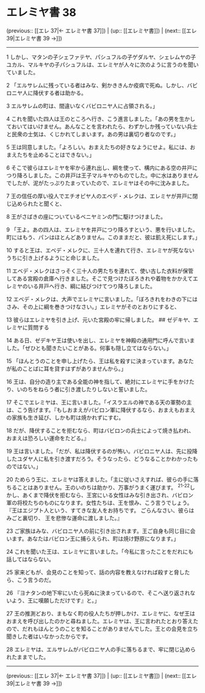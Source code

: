 # エレミヤ書 38

(previous:: [[エレ 37|← エレミヤ書 37]]) | (up:: [[エレミヤ書]]) | (next:: [[エレ 39|エレミヤ書 39 →]])

***


1 しかし、マタンの子シェファテヤ、パシュフルの子ゲダルヤ、シェレムヤの子ユカル、マルキヤの子パシュフルは、エレミヤが人々に次のように言うのを聞いていました。 

2 「エルサレムに残っている者はみな、剣かききんか疫病で死ぬ。しかし、バビロニヤ人に降伏する者は助かる。 

3 エルサレムの町は、間違いなくバビロニヤ人に占領される。」 

4 これを聞いた四人は王のところへ行き、こう進言しました。「あの男を生かしておいてはいけません。あんなことを言われたら、わずかしか残っていない兵士と民衆の士気は、くじかれてしまいます。あの男は裏切り者なのです。」 

5 王は同意しました。「よろしい。おまえたちの好きなようにせよ。私には、おまえたちを止めることはできない。」 

6 そこで彼らはエレミヤを牢から連れ出し、綱を使って、構内にある空の井戸につり降ろしました。この井戸は王子マルキヤのものでした。中に水はありませんでしたが、泥がたっぷりたまっていたので、エレミヤはその中に沈みました。 

7 王の信任の厚い役人でエチオピヤ人のエベデ・メレクは、エレミヤが井戸に閉じ込められたと聞くと、 

8 王がさばきの座についているベニヤミンの門に駆けつけました。 

9 「王よ。あの四人は、エレミヤを井戸につり降ろすという、悪を行いました。町にはもう、パンはほとんどありません。このままだと、彼は飢え死にします。」 

10 すると王は、エベデ・メレクに、三十人を連れて行き、エレミヤが死なないうちに引き上げるようにと命じました。 

11 エベデ・メレクはさっそく三十人の男たちを連れて、使い古した衣料が保管してある宮殿の倉庫へ行きました。そこで見つけたぼろきれや着物をかかえてエレミヤのいる井戸へ行き、綱に結びつけてつり降ろしました。 

12 エベデ・メレクは、大声でエレミヤに言いました。「ぼろきれをわきの下にはさみ、その上に綱を巻きつけなさい。」エレミヤがそのとおりにすると、 

13 彼らはエレミヤを引き上げ、元いた宮殿の牢に帰しました。 ## ゼデキヤ、エレミヤに質問する 

14 ある日、ゼデキヤ王は使いを出し、エレミヤを神殿の通用門に呼んで言いました。「ぜひとも聞きたいことがある。何事も隠し立てはならない。」 

15 「ほんとうのことを申し上げたら、王は私を殺すに決まっています。あなたが私のことばに耳を貸すはずがありませんから。」 

16 王は、自分の造り主である全能の神を指して、絶対にエレミヤに手をかけたり、いのちをねらう者に引き渡したりしないと誓いました。 

17 そこでエレミヤは、王に言いました。「イスラエルの神である天の軍勢の主は、こう告げます。『もしおまえがバビロン軍に降伏するなら、おまえもおまえの家族も生き延び、しかも町は焼かれずにすむ。 

18 だが、降伏することを拒むなら、町はバビロンの兵士によって焼き払われ、おまえは恐ろしい運命をたどる。』 

19 王は言いました。「だが、私は降伏するのが怖い。バビロニヤ人は、先に投降したユダヤ人に私を引き渡すだろう。そうなったら、どうなることかわかったものではない。」 

20 ためらう王に、エレミヤは答えました。「主に従いさえすれば、彼らの手に落ちることはありません。王のいのちは助かり、万事がうまく運びます。 <sup class="versenum">21-22</sup>しかし、あくまで降伏を拒むなら、王宮にいる女性はみな引き出され、バビロン軍の将校たちのものになります。女性たちは、王を恨み、こう言うでしょう。 『王はエジプト人という、すてきな友人をお持ちです。 ごらんなさい、彼らはみごと裏切り、 王を悲惨な運命に渡しました。』 

23 ご家族はみな、バビロニヤ人の前に引き出されます。王ご自身も同じ目に会います。あなたはバビロン王に捕らえられ、町は焼け野原になります。」 

24 これを聞いた王は、エレミヤに言いました。「今私に言ったことをだれにも話してはならない。 

25 家来どもが、会見のことを知って、話の内容を教えなければ殺すと脅したら、こう言うのだ。 

26 『ヨナタンの地下牢にいたら死ぬに決まっているので、そこへ送り返されないよう、王に嘆願しただけです』と。」 

27 王の推測どおり、まもなく町の役人たちが押しかけ、エレミヤに、なぜ王はおまえを呼び出したのかと尋ねました。エレミヤは、王に言われたとおり答えたので、だれもほんとうのことを知ることがありませんでした。王との会見を立ち聞きした者はいなかったからです。 

28 エレミヤは、エルサレムがバビロニヤ人の手に落ちるまで、牢に閉じ込められたままでした。

***

(previous:: [[エレ 37|← エレミヤ書 37]]) | (up:: [[エレミヤ書]]) | (next:: [[エレ 39|エレミヤ書 39 →]])
